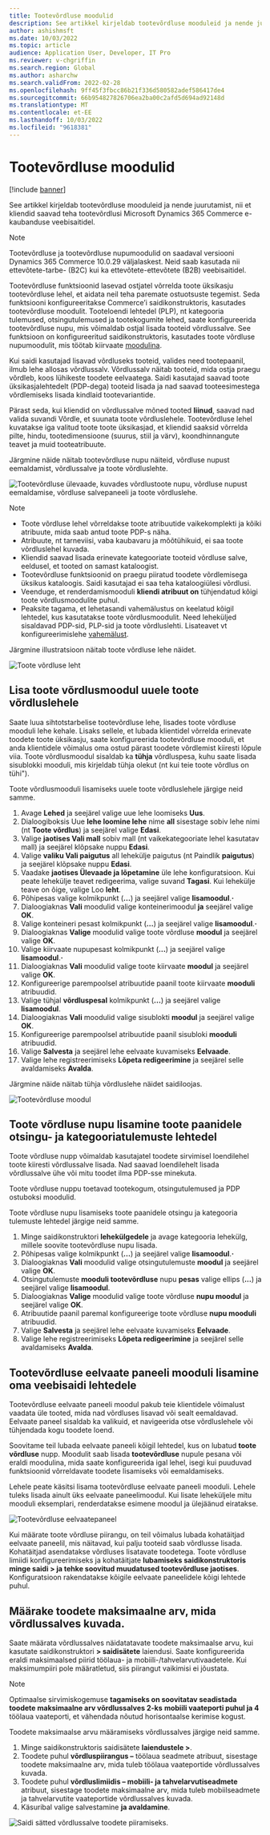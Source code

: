 ```yaml
---
title: Tootevõrdluse moodulid
description: See artikkel kirjeldab tootevõrdluse mooduleid ja nende juurutamist, nii et kliendid saavad teha tootevõrdlusi Microsoft Dynamics 365 Commerce e-kaubanduse veebisaitidel.
author: ashishmsft
ms.date: 10/03/2022
ms.topic: article
audience: Application User, Developer, IT Pro
ms.reviewer: v-chgriffin
ms.search.region: Global
ms.author: asharchw
ms.search.validFrom: 2022-02-28
ms.openlocfilehash: 9ff45f3fbcc86b21f336d580582adef586417de4
ms.sourcegitcommit: 66b954827826706ea2ba00c2afd5d694ad92148d
ms.translationtype: MT
ms.contentlocale: et-EE
ms.lasthandoff: 10/03/2022
ms.locfileid: "9618381"
---
```

# <a name="product-comparison-modules"></a>Tootevõrdluse moodulid

[!include [banner](../includes/banner.md)]

See artikkel kirjeldab tootevõrdluse mooduleid ja nende juurutamist, nii et kliendid saavad teha tootevõrdlusi Microsoft Dynamics 365 Commerce e-kaubanduse veebisaitidel.

> [!NOTE]
> Tootevõrdluse ja tootevõrdluse nupumoodulid on saadaval versiooni Dynamics 365 Commerce 10.0.29 väljalaskest. Neid saab kasutada nii ettevõtete-tarbe- (B2C) kui ka ettevõtete-ettevõtete (B2B) veebisaitidel.

Tootevõrdluse funktsioonid lasevad ostjatel võrrelda toote üksikasju tootevõrdluse lehel, et aidata neil teha paremate ostuotsuste tegemist. Seda funktsiooni konfigureeritakse Commerce’i saidikonstruktoris, kasutades tootevõrdluse moodulit. Tooteloendi lehtedel (PLP), nt kategooria tulemused, otsingutulemused ja tootekogumite lehed, saate konfigureerida tootevõrdluse nupu, mis võimaldab ostjal lisada tooteid võrdlussalve. See funktsioon on konfigureeritud saidikonstruktoris, kasutades toote võrdluse nupumoodulit, mis töötab kiirvaate [moodulina](quick-view-module.md).

Kui saidi kasutajad lisavad võrdluseks tooteid, valides need tootepaanil, ilmub lehe allosas võrdlussalv. Võrdlussalv näitab tooteid, mida ostja praegu võrdleb, koos lühikeste toodete eelvaatega. Saidi kasutajad saavad toote üksikasjalehtedelt (PDP-dega) tooteid lisada ja nad saavad tooteesimestega võrdlemiseks lisada kindlaid tootevariantide.

Pärast seda, kui kliendid on võrdlussalve mõned tooted **liinud**, saavad nad valida suvandi Võrdle, et suunata toote võrdluslehele. Tootevõrdluse lehel kuvatakse iga valitud toote toote üksikasjad, et kliendid saaksid võrrelda pilte, hindu, tootedimensioone (suurus, stiil ja värv), koondhinnangute teavet ja muid tooteatribuute.

Järgmine näide näitab tootevõrdluse nupu näiteid, võrdluse nupust eemaldamist, võrdlussalve ja toote võrdluslehte.

![Tootevõrdluse ülevaade, kuvades võrdlustoote nupu, võrdluse nupust eemaldamise, võrdluse salvepaneeli ja toote võrdluslehe.](./media/Product-Comparison-Overview.png)

> [!NOTE]
> - Toote võrdluse lehel võrreldakse toote atribuutide vaikekomplekti ja kõiki atribuute, mida saab antud toote PDP-s näha.
> - Atribuute, nt tarneviisi, vaba kaubavaru ja mõõtühikuid, ei saa toote võrdluslehel kuvada.
> - Kliendid saavad lisada erinevate kategooriate tooteid võrdluse salve, eeldusel, et tooted on samast kataloogist.
> - Tootevõrdluse funktsioonid on praegu piiratud toodete võrdlemisega üksikus kataloogis. Saidi kasutajad ei saa teha kataloogiülesi võrdlusi.
> - Veenduge, et renderdamismooduli **kliendi atribuut on** tühjendatud kõigi toote võrdlusmoodulite puhul.
> - Peaksite tagama, et lehetasandi vahemälustus on keelatud kõigil lehtedel, kus kasutatakse toote võrdlusmoodulit. Need leheküljed sisaldavad PDP-sid, PLP-sid ja toote võrdluslehti. Lisateavet vt konfigureerimislehe [vahemälust](e-commerce-extensibility/page-caching.md).

Järgmine illustratsioon näitab toote võrdluse lehe näidet.

![Toote võrdluse leht](./media/Product-Comparison-Page.png)

## <a name="add-the-product-comparison-module-to-a-new-product-comparison-page"></a>Lisa toote võrdlusmoodul uuele toote võrdluslehele

Saate luua sihtotstarbelise tootevõrdluse lehe, lisades toote võrdluse mooduli lehe kehale. Lisaks sellele, et lubada klientidel võrrelda erinevate toodete toote üksikasju, saate konfigureerida tootevõrdluse mooduli, et anda klientidele võimalus oma ostud pärast toodete võrdlemist kiiresti lõpule viia. Toote võrdlusmoodul sisaldab ka **tühja** võrdluspesa, kuhu saate lisada sisublokki mooduli, mis kirjeldab tühja olekut (nt kui teie toote võrdlus on tühi").

Toote võrdlusmooduli lisamiseks uuele toote võrdluslehele järgige neid samme.

1. Avage **Lehed** ja seejärel valige uue lehe loomiseks **Uus**.
1. Dialoogiboksis Uue **lehe loomine lehe** nime **all** sisestage sobiv lehe nimi (nt **Toote võrdlus**) ja seejärel valige **Edasi**.
1. Valige **jaotises Vali mall** sobiv mall (nt vaikekategooriate lehel kasutatav mall) ja seejärel klõpsake nuppu **Edasi**.
1. Valige **valiku Vali paigutus** all lehekülje paigutus (nt Paindlik **paigutus**) ja seejärel klõpsake nuppu **Edasi**.
1. Vaadake **jaotises Ülevaade ja lõpetamine** üle lehe konfiguratsioon. Kui peate lehekülje teavet redigeerima, valige suvand **Tagasi**. Kui lehekülje teave on õige, valige Loo **leht**.
1. Põhipesas valige kolmikpunkt (**...**) ja seejärel valige **lisamoodul**.**·**
1. Dialoogiaknas **Vali** moodulid valige konteinerimoodul **ja** seejärel valige **OK**.
1. Valige konteineri pesast kolmikpunkt (**...**) ja seejärel valige **lisamoodul**.**·**
1. Dialoogiaknas **Valige** moodulid valige toote võrdluse **moodul** ja seejärel valige **OK**.
1. Valige kiirvaate nupupesast kolmikpunkt (**...**) ja seejärel valige **lisamoodul**.**·**
1. Dialoogiaknas **Vali** moodulid valige toote kiirvaate **moodul** ja seejärel valige **OK**.
1. Konfigureerige parempoolsel atribuutide paanil toote kiirvaate **mooduli** atribuudid.
1. Valige tühjal **võrdluspesal** kolmikpunkt (**...**) ja seejärel valige **lisamoodul**.
1. Dialoogiaknas **Vali** moodulid valige sisublokti **moodul** ja seejärel valige **OK**.
1. Konfigureerige parempoolsel atribuutide paanil sisubloki **mooduli** atribuudid. 
1. Valige **Salvesta** ja seejärel lehe eelvaate kuvamiseks **Eelvaade**.
1. Valige lehe registreerimiseks **Lõpeta redigeerimine** ja seejärel selle avaldamiseks **Avalda**.

Järgmine näide näitab tühja võrdluslehe näidet saidiloojas.

![Tootevõrdluse moodul](./media/Product-comparison-module.png)

## <a name="add-a-product-comparison-button-to-product-tiles-on-search-and-category-results-pages"></a>Toote võrdluse nupu lisamine toote paanidele otsingu- ja kategooriatulemuste lehtedel

Toote võrdluse nupp võimaldab kasutajatel toodete sirvimisel loendilehel toote kiiresti võrdlussalve lisada. Nad saavad loendilehelt lisada võrdlussalve ühe või mitu toodet ilma PDP-sse minekuta.

Toote võrdluse nuppu toetavad tootekogum, otsingutulemused ja PDP ostuboksi moodulid.

Toote võrdluse nupu lisamiseks toote paanidele otsingu ja kategooria tulemuste lehtedel järgige neid samme.

1. Minge saidikonstruktori **lehekülgedele** ja avage kategooria lehekülg, millele soovite tootevõrdluse nupu lisada.
1. Põhipesas valige kolmikpunkt (**...**) ja seejärel valige **lisamoodul**.**·**
1. Dialoogiaknas **Vali** moodulid valige otsingutulemuste **moodul** ja seejärel valige **OK**.
1. Otsingutulemuste **mooduli tootevõrdluse** nupu **pesas** valige ellips (**...**) ja seejärel valige **lisamoodul**.
1. Dialoogiaknas **Valige** moodulid valige toote võrdluse **nupu moodul** ja seejärel valige **OK**.
1. Atribuutide paanil paremal konfigureerige toote võrdluse **nupu mooduli** atribuudid.
1. Valige **Salvesta** ja seejärel lehe eelvaate kuvamiseks **Eelvaade**.
1. Valige lehe registreerimiseks **Lõpeta redigeerimine** ja seejärel selle avaldamiseks **Avalda**.

## <a name="add-a-product-comparison-preview-panel-module-to-pages-on-your-website"></a>Tootevõrdluse eelvaate paneeli mooduli lisamine oma veebisaidi lehtedele

Tootevõrdluse eelvaate paneeli moodul pakub teie klientidele võimalust vaadata üle tooted, mida nad võrdluses lisavad või sealt eemaldavad. Eelvaate paneel sisaldab ka valikuid, et navigeerida otse võrdluslehele või tühjendada kogu toodete loend. 

Soovitame teil lubada eelvaate paneeli kõigil lehtedel, kus on lubatud **toote võrdluse** nupp. Moodulit saab lisada **tootevõrdluse** nupule pesana või eraldi moodulina, mida saate konfigureerida igal lehel, isegi kui puuduvad funktsioonid võrreldavate toodete lisamiseks või eemaldamiseks. 

Lehele peate käsitsi lisama tootevõrdluse eelvaate paneeli mooduli. Lehele tuleks lisada ainult üks eelvaate paneelimoodul. Kui lisate leheküljele mitu mooduli eksemplari, renderdatakse esimene moodul ja ülejäänud eiratakse.

![Tootevõrdluse eelvaatepaneel](./media/product-comparison-preview-panel-2.png)

Kui määrate toote võrdluse piirangu, on teil võimalus lubada kohatäitjad eelvaate paneelil, mis näitavad, kui palju tooteid saab võrdlusse lisada. Kohatäitjad asendatakse võrdluses lisatavate toodetega. Toote võrdluse limiidi konfigureerimiseks ja kohatäitjate **lubamiseks saidikonstruktoris** **minge saidi > ja tehke soovitud muudatused tootevõrdluse jaotises**. Konfiguratsioon rakendatakse kõigile eelvaate paneelidele kõigi lehtede puhul. 


## <a name="specify-the-maximum-number-of-products-to-show-in-the-comparison-tray"></a>Määrake toodete maksimaalne arv, mida võrdlussalves kuvada.

Saate määrata võrdlussalves näidatatavate toodete maksimaalse arvu, kui kasutate saidikonstruktori **\> saidisätete** laiendusi. Saate konfigureerida eraldi maksimaalsed piirid töölaua- ja mobiili-/tahvelarvutivaadetele. Kui maksimumpiiri pole määratletud, siis piirangut vaikimisi ei jõustata.

> [!NOTE]
> Optimaalse sirvimiskogemuse **tagamiseks on soovitatav seadistada toodete maksimaalne arv võrdlussalves 2-ks** **mobiili vaateporti puhul ja 4** töölaua vaateporti, et vähendada nõutud horisontaalse kerimise kogust.

Toodete maksimaalse arvu määramiseks võrdlussalves järgige neid samme.

1. Minge saidikonstruktoris saidisätete **laiendustele \>**.
1. Toodete puhul **võrdluspiirangus –** töölaua seadmete atribuut, sisestage toodete maksimaalne arv, mida tuleb töölaua vaateportide võrdlussalves kuvada.
1. Toodete puhul **võrdluslimiidis – mobiili- ja tahvelarvutiseadmete** atribuut, sisestage toodete maksimaalne arv, mida tuleb mobiilseadmete ja tahvelarvutite vaateportide võrdlussalves kuvada.
1. Käsuribal valige salvestamine **ja avaldamine**.

![Saidi sätted võrdlussalve toodete piiramiseks.](./media/Site-settings-to-limit-products-in-comparison-tray.png)
